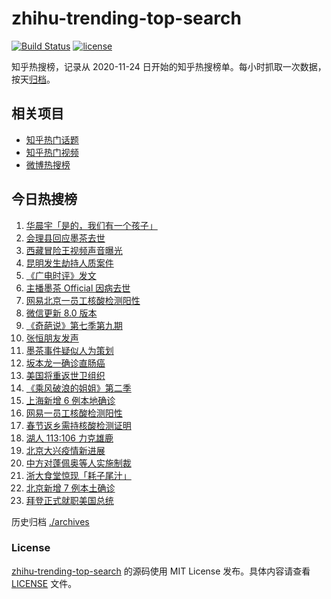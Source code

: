 # zhihu-trending-top-search

[![Build Status](https://github.com/justjavac/zhihu-trending-top-search/workflows/ci/badge.svg?branch=main)](https://github.com/justjavac/zhihu-trending-top-search/actions)
[![license](https://img.shields.io/github/license/justjavac/zhihu-trending-top-search)](https://github.com/justjavac/zhihu-trending-top-search/blob/main/LICENSE)

知乎热搜榜，记录从 2020-11-24 日开始的知乎热搜榜单。每小时抓取一次数据，按天[归档](./archives)。

## 相关项目

- [知乎热门话题](https://github.com/justjavac/zhihu-trending-hot-questions)
- [知乎热门视频](https://github.com/justjavac/zhihu-trending-hot-video)
- [微博热搜榜](https://github.com/justjavac/weibo-trending-hot-search)

## 今日热搜榜

<!-- BEGIN -->
<!-- 最后更新时间 Fri Jan 22 2021 21:41:59 GMT+0800 (CST) -->
1. [华晨宇「是的，我们有一个孩子」](https://www.zhihu.com/search?q=华晨宇张碧晨)
1. [会理县回应墨茶去世 ](https://www.zhihu.com/search?q=墨茶)
1. [西藏冒险王视频声音曝光](https://www.zhihu.com/search?q=西藏冒险王)
1. [昆明发生劫持人质案件](https://www.zhihu.com/search?q=昆明劫持)
1. [《广电时评》发文](https://www.zhihu.com/search?q=广电封杀郑爽)
1. [主播墨茶 Official 因病去世](https://www.zhihu.com/search?q=墨茶)
1. [网易北京一员工核酸检测阳性](https://www.zhihu.com/search?q=网易)
1. [微信更新 8.0 版本](https://www.zhihu.com/search?q=微信更新)
1. [《奇葩说》第七季第九期](https://www.zhihu.com/search?q=奇葩说)
1. [张恒朋友发声 ](https://www.zhihu.com/search?q=张恒朋友采访)
1. [墨茶事件疑似人为策划](https://www.zhihu.com/search?q=墨茶反转)
1. [坂本龙一确诊直肠癌](https://www.zhihu.com/search?q=坂本龙一)
1. [美国将重返世卫组织](https://www.zhihu.com/search?q=美国重返世卫组织)
1. [《乘风破浪的姐姐》第二季](https://www.zhihu.com/search?q=浪姐2)
1. [上海新增 6 例本地确诊](https://www.zhihu.com/search?q=上海新增)
1. [网易一员工核酸检测阳性](https://www.zhihu.com/search?q=网易)
1. [春节返乡需持核酸检测证明](https://www.zhihu.com/search?q=春节返乡)
1. [湖人 113:106 力克雄鹿](https://www.zhihu.com/search?q=湖人)
1. [北京大兴疫情新进展](https://www.zhihu.com/search?q=大兴疫情)
1. [中方对蓬佩奥等人实施制裁](https://www.zhihu.com/search?q=制裁蓬佩奥)
1. [浙大食堂惊现「耗子尾汁」](https://www.zhihu.com/search?q=浙大食堂)
1. [北京新增 7 例本土确诊](https://www.zhihu.com/search?q=大兴疫情)
1. [拜登正式就职美国总统](https://www.zhihu.com/search?q=拜登就职美国总统)
<!-- END -->

历史归档 [./archives](./archives)

### License

[zhihu-trending-top-search](https://github.com/justjavac/zhihu-trending-top-search) 的源码使用 MIT License 发布。具体内容请查看 [LICENSE](./LICENSE) 文件。
